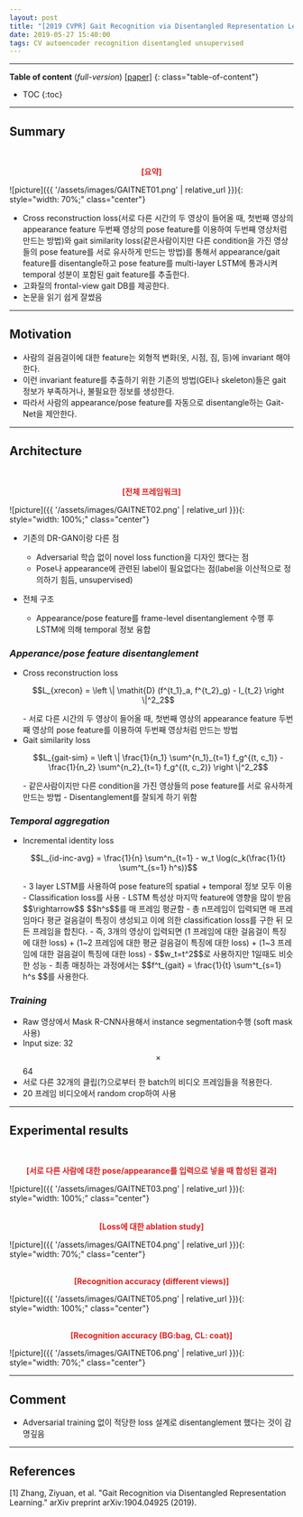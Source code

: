```yaml
---
layout: post
title: "[2019 CVPR] Gait Recognition via Disentangled Representation Learning"
date: 2019-05-27 15:40:00
tags: CV autoencoder recognition disentangled unsupervised
---
```


<!--more-->

---

**Table of content** (*full-version*)
[[paper]](https://arxiv.org/pdf/1904.04925.pdf)
{: class="table-of-content"}
* TOC
{:toc}

---

## Summary


<br/>
<p align="center" style="color: #e01f1f; font-weight: bold;">[요약]</p>
![picture]({{ '/assets/images/GAITNET01.png' | relative_url }}){: style="width: 70%;" class="center"}
<br/>


- Cross reconstruction loss(서로 다른 시간의 두 영상이 들어올 때, 첫번째 영상의 appearance feature 두번째 영상의 pose feature를 이용하여 두번째 영상처럼 만드는 방법)와 gait similarity loss(같은사람이지만 다른 condition을 가진 영상들의 pose feature를 서로 유사하게 만드는 방법)를 통해서 appearance/gait feature를 disentangle하고 pose feature를 multi-layer LSTM에 통과시켜 temporal 성분이 포함된 gait feature를 추출한다.
- 고화질의 frontal-view gait DB를 제공한다.
- 논문을 읽기 쉽게 잘썼음

---

## Motivation


- 사람의 걸음걸이에 대한 feature는 외형적 변화(옷, 시점, 짐, 등)에 invariant 해야한다.
- 이런 invariant feature를 추출하기 위한 기존의 방법(GEI나 skeleton)들은 gait 정보가 부족하거나, 불필요한 정보를 생성한다. 
- 따라서 사람의 appearance/pose feature를 자동으로 disentangle하는 Gait-Net을 제안한다.

---

## Architecture

<br/>
<p align="center" style="color: #e01f1f; font-weight: bold;">[전체 프레임워크]</p>
![picture]({{ '/assets/images/GAITNET02.png' | relative_url }}){: style="width: 100%;" class="center"}
<br/>

- 기존의 DR-GAN이랑 다른 점
  - Adversarial 학습 없이 novel loss function을 디자인 했다는 점
  - Pose나 appearance에 관련된 label이 필요없다는 점(label을 이산적으로 정의하기 힘듬, unsupervised)

- 전체 구조
  - Appearance/pose feature를 frame-level disentanglement 수행 후 LSTM에 의해 temporal 정보 융합

### *Apperance/pose feature disentanglement* 
- Cross reconstruction loss
  <p align="center">$$L_{xrecon} = \left \| \mathit{D} (f^{t_1}_a, f^{t_2}_g) - I_{t_2} \right \|^2_2$$</p>
  - 서로 다른 시간의 두 영상이 들어올 때, 첫번째 영상의 appearance feature 두번째 영상의 pose feature를 이용하여 두번째 영상처럼 만드는 방법
- Gait similarity loss
  <p align="center">$$L_{gait-sim} = \left \| \frac{1}{n_1} \sum^{n_1}_{t=1} f_g^{(t, c_1)} - \frac{1}{n_2} \sum^{n_2}_{t=1} f_g^{(t, c_2)}   \right \|^2_2$$</p>
  - 같은사람이지만 다른 condition을 가진 영상들의 pose feature를 서로 유사하게 만드는 방법
  - Disentanglement를 잘되게 하기 위함

### *Temporal aggregation* 
- Incremental identity loss
  <p align="center">$$L_{id-inc-avg} = \frac{1}{n} \sum^n_{t=1} - w_t \log(c_k(\frac{1}{t} \sum^t_{s=1} h^s))$$</p>
  - 3 layer LSTM를 사용하여 pose feature의 spatial + temporal 정보 모두 이용
  - Classification loss를 사용
  - LSTM 특성상 마지막 feature에 영향을 많이 받음 $$\rightarrow$$ $$h^s$$를 매 프레임 평균함
  - 총 n프레임이 입력되면 매 프레임마다 평균 걸음걸이 특징이 생성되고 이에 의한 classification loss를 구한 뒤 모든 프레임을 합친다.
  - 즉, 3개의 영상이 입력되면 (1 프레임에 대한 걸음걸이 특징에 대한 loss) + (1~2 프레임에 대한 평균 걸음걸이 특징에 대한 loss) + (1~3 프레임에 대한 걸음걸이 특징에 대한 loss)
  - $$w_t=t^2$$로 사용하지만 1일때도 비슷한 성능
  - 최종 매칭하는 과정에서는 $$f^t_{gait} = \frac{1}{t} \sum^t_{s=1} h^s $$를 사용한다.
    
### *Training*
- Raw 영상에서 Mask R-CNN사용해서 instance segmentation수행 (soft mask사용)
- Input size: 32 $$\times$$ 64
- 서로 다른 32개의 클립(?)으로부터 한 batch의 비디오 프레임들을 적용한다.
- 20 프레임 비디오에서 random crop하여 사용

---
  
## Experimental results


<br/>
<p align="center" style="color: #e01f1f; font-weight: bold;">[서로 다른 사람에 대한 pose/appearance를 입력으로 넣을 때 합성된 결과]</p>
![picture]({{ '/assets/images/GAITNET03.png' | relative_url }}){: style="width: 100%;" class="center"}
<br/>

<br/>
<p align="center" style="color: #e01f1f; font-weight: bold;">[Loss에 대한 ablation study]</p>
![picture]({{ '/assets/images/GAITNET04.png' | relative_url }}){: style="width: 70%;" class="center"}
<br/>

<br/>
<p align="center" style="color: #e01f1f; font-weight: bold;">[Recognition accuracy (different views)]</p>
![picture]({{ '/assets/images/GAITNET05.png' | relative_url }}){: style="width: 100%;" class="center"}
<br/>

<br/>
<p align="center" style="color: #e01f1f; font-weight: bold;">[Recognition accuracy (BG:bag, CL: coat)]</p>
![picture]({{ '/assets/images/GAITNET06.png' | relative_url }}){: style="width: 70%;" class="center"}
<br/>



---

## Comment

- Adversarial training 없이 적당한 loss 설계로 disentanglement 했다는 것이 감명깊음

---

## References

[1] Zhang, Ziyuan, et al. "Gait Recognition via Disentangled Representation Learning." arXiv preprint arXiv:1904.04925 (2019).
